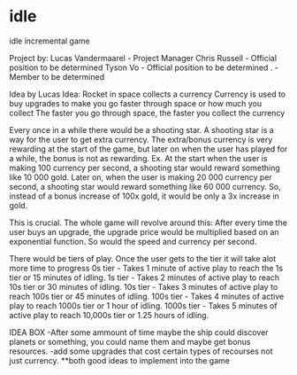 # idle
idle incremental game 

Project by:
Lucas Vandermaarel - Project Manager
Chris Russell - Official position to be determined
Tyson Vo - Official position to be determined
. - Member to be determined

Idea by Lucas
Idea:
  Rocket in space collects a currency
  Currency is used to buy upgrades to make you go faster through space or how much you collect
  The faster you go through space, the faster you collect the currency
  
  Every once in a while there would be a shooting star. A shooting star is a way for the user to get extra currency.
  The extra/bonus currency is very rewarding at the start of the game, but later on when the user has played for a while, the bonus is not as rewarding. Ex. At the start when the user is making 100 currency per second, a shooting star would reward something like 10 000 gold. Later on, when the user is making 20 000 currency per second, a shooting star would reward something like 60 000 currency. So, instead of a bonus increase of 100x gold, it would be only a 3x increase in gold.
  
  
This is crucial. The whole game will revolve around this:
  After every time the user buys an upgrade, the upgrade price would be multiplied based on an exponential function. So would the speed and currency per second. 
  
  There would be tiers of play. Once the user gets to the tier it will take alot more time to progress 
0s tier - Takes 1 minute of active play to reach the 1s tier or 15 minutes of idling.
1s tier - Takes 2 minutes of active play to reach 10s tier or 30 minutes of idling.
10s tier - Takes 3 minutes of active play to reach 100s tier or 45 minutes of idling.
100s tier - Takes 4 minutes of active play to reach 1000s tier or 1 hour of idling.
1000s tier - Takes 5 minutes of active play to reach 10,000s tier or 1.25 hours of idling.
  
  

IDEA BOX
-After some ammount of time maybe the ship could discover planets or something, you could name them and maybe get bonus resources.
-add some upgrades that cost certain types of recourses not just currency. **both good ideas to implement into the game
